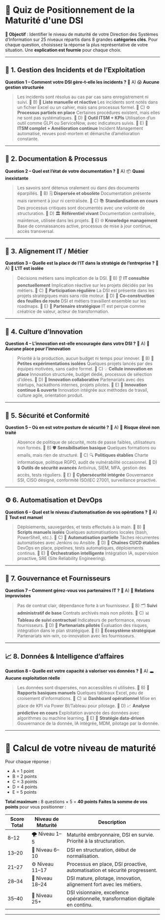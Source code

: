 # 🧭 **Quiz de Positionnement de la Maturité d'une DSI**

**🎯 Objectif** : Identifier le niveau de maturité de votre Direction des Systèmes d’Information sur 25 niveaux répartis dans 8 grandes **catégories clés**.
Pour chaque question, choisissez la réponse la plus représentative de votre situation. Une **explication est fournie** pour chaque choix.


---

## 📁 1. Gestion des Incidents et de l’Exploitation

**Question 1 – Comment votre DSI gère-t-elle les incidents ?**
🔘 A) 😱 **Aucune gestion structurée**

> Les incidents sont résolus au cas par cas sans enregistrement ni suivi.
> 🔘 B) 📝 **Liste manuelle et réactive**
> Les incidents sont notés dans un fichier Excel ou un cahier, mais sans processus formel.
> 🔘 C) ⚙️ **Processus partiels en place**
> Certaines procédures existent, mais elles ne sont pas systématiques.
> 🔘 D) 🧮 **Outil ITSM + KPIs**
> Utilisation d’un outil comme GLPI ou ServiceNow, avec indicateurs suivis.
> 🔘 E) 🧠 **ITSM complet + Amélioration continue**
> Incident Management automatisé, revues post-mortem et démarche d’amélioration constante.

---

## 🧾 2. Documentation & Processus

**Question 2 – Quel est l’état de votre documentation ?**
🔘 A) 📦 **Quasi inexistante**

> Les savoirs sont détenus oralement ou dans des documents éparpillés.
> 🔘 B) 🗒️ **Dispersée et obsolète**
> Documentation présente mais rarement à jour ni centralisée.
> 🔘 C) 📚 **Standardisation en cours**
> Des processus critiques sont documentés avec une volonté de structuration.
> 🔘 D) 🏛️ **Référentiel vivant**
> Documentation centralisée, maintenue, utilisée dans les projets.
> 🔘 E) 🌐 **Knowledge management**
> Base de connaissances active, processus de mise à jour continue, accès transversal.

---

## 🧩 3. Alignement IT / Métier

**Question 3 – Quelle est la place de l’IT dans la stratégie de l’entreprise ?**
🔘 A) 🚫 **L’IT est isolée**

> Décisions métiers sans implication de la DSI.
> 🔘 B) 👂 **IT consultée ponctuellement**
> Implication réactive sur les projets décidés par les métiers.
> 🔘 C) 🤝 **Participation régulière**
> La DSI est présente dans les projets stratégiques mais sans rôle moteur.
> 🔘 D) 🧩 **Co-construction des feuilles de route**
> DSI et métiers travaillent ensemble sur les roadmaps.
> 🔘 E) 🎯 **Partenaire stratégique**
> IT est perçue comme créatrice de valeur, acteur de transformation.

---

## 🧪 4. Culture d’Innovation

**Question 4 – L’innovation est-elle encouragée dans votre DSI ?**
🔘 A) 🚷 **Aucune place pour l’innovation**

> Priorité à la production, aucun budget ni temps pour innover.
> 🔘 B) 🧪 **Petites expérimentations isolées**
> Quelques projets lancés par des équipes motivées, sans cadre formel.
> 🔘 C) 💡 **Cellule innovation en place**
> Innovation structurée, budget dédié, processus de sélection d’idées.
> 🔘 D) 🧬 **Innovation collaborative**
> Partenariats avec des startups, hackathons internes, projets pilotes.
> 🔘 E) 🚀 **Innovation continue & ouverte**
> Innovation intégrée aux méthodes de travail, culture agile, orientation produit.

---

## 🔐 5. Sécurité et Conformité

**Question 5 – Où en est votre posture de sécurité ?**
🔘 A) 🧨 **Risque élevé non traité**

> Absence de politique de sécurité, mots de passe faibles, utilisateurs non formés.
> 🔘 B) 🛡️ **Sensibilisation basique**
> Quelques formations ou emails, mais rien de structuré.
> 🔘 C) 🔍 **Politiques établies**
> Charte informatique, politique RGPD, audit de vulnérabilité occasionnel.
> 🔘 D) 🔒 **Outils de sécurité avancés**
> Antivirus, SIEM, MFA, gestion des accès, tests réguliers.
> 🔘 E) 🔐 **Cybersécurité intégrée**
> Gouvernance SSI, CISO désigné, conformité ISO/IEC 27001, surveillance proactive.

---

## ⚙️ 6. Automatisation et DevOps

**Question 6 – Quel est le niveau d’automatisation de vos opérations ?**
🔘 A) 🧹 **Tout est manuel**

> Déploiements, sauvegardes, et tests effectués à la main.
> 🔘 B) 🔧 **Scripts manuels isolés**
> Quelques automatisations locales (bash, PowerShell, etc.).
> 🔘 C) 🧰 **Automatisation partielle**
> Tâches récurrentes automatisées avec Jenkins ou Ansible.
> 🔘 D) 🤖 **Chaînes CI/CD établies**
> DevOps en place, pipelines, tests automatiques, déploiements continus.
> 🔘 E) 🧠 **Orchestration intelligente**
> Intégration IA, supervision proactive, SRE (Site Reliability Engineering).

---

## 🔗 7. Gouvernance et Fournisseurs

**Question 7 – Comment gérez-vous vos partenaires IT ?**
🔘 A) 🧩 **Relations improvisées**

> Pas de contrat clair, dépendance forte à un fournisseur.
> 🔘 B) 🗂️ **Suivi administratif de base**
> Contrats archivés mais non pilotés.
> 🔘 C) 📊 **Tableau de suivi contractuel**
> Indicateurs de performance, revues fournisseurs.
> 🔘 D) 🧾 **Partenariats pilotés**
> Évaluation des risques, intégration dans le plan stratégique.
> 🔘 E) 🤝 **Écosystème stratégique**
> Partenariats win-win, co-innovation avec les fournisseurs.

---

## 📈 8. Données & Intelligence d’affaires

**Question 8 – Quelle est votre capacité à valoriser vos données ?**
🔘 A) 🕳️ **Aucune exploitation réelle**

> Les données sont dispersées, non accessibles ni utilisées.
> 🔘 B) 🧾 **Rapports basiques manuels**
> Quelques tableaux Excel, peu de croisement d'informations.
> 🔘 C) 📊 **Dashboard opérationnel**
> Mise en place de KPI via Power BI/Tableau pour pilotage.
> 🔘 D) 📈 **Analyse prédictive en cours**
> Exploitation avancée des données avec algorithmes ou machine learning.
> 🔘 E) 🤖 **Stratégie data-driven**
> Gouvernance de la donnée, IA intégrée, MDM, pilotage par la donnée.

---

# 🧮 Calcul de votre niveau de maturité

Pour chaque réponse :

* A = 1 point
* B = 2 points
* C = 3 points
* D = 4 points
* E = 5 points

**Total maximum :** 8 questions × 5 = **40 points**
**Faites la somme de vos points** pour vous positionner :

| Score Total | Niveau de Maturité | Description                                                                     |
| ----------- | ------------------ | ------------------------------------------------------------------------------- |
| 8–12        | 🌪️ Niveau 1–5     | Maturité embryonnaire, DSI en survie. Priorité à la structuration.              |
| 13–20       | 🧱 Niveau 6–10     | DSI en structuration, début de normalisation.                                   |
| 21–27       | ⚙️ Niveau 11–17    | Processus en place, DSI proactive, automatisation et sécurité progressent.      |
| 28–34       | 🚀 Niveau 18–24    | DSI mature, pilotage, innovation, alignement fort avec les métiers.             |
| 35–40       | 🧠 Niveau 25+      | DSI visionnaire, excellence opérationnelle, transformation digitale en continu. |

---


